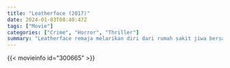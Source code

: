 ```yaml
---
title: "Leatherface (2017)"
date: 2024-01-03T08:40:47Z
tags: ["Movie"]
categories: ["Crime", "Horror", "Thriller"]
summary: "Leatherface remaja melarikan diri dari rumah sakit jiwa bersama tiga narapidana lainnya, menculik seorang perawat muda dan membawanya dalam perjalanan dari neraka, sambil dikejar oleh seorang pengacara untuk membalas dendam."
---
```


<mux-player stream-type="on-demand"
src="https://kp3d-my.sharepoint.com/personal/ryoo_kp3d_onmicrosoft_com/_layouts/15/download.aspx?share=EV-FVzwAwmhLoyRpqXCD1d0BwLFzjwLso_akJql4MQW3uA" prefer-playback="mse" controls>

</mux-player>


{{< movieinfo id="300665" >}}

<script src="https://cdn.jsdelivr.net/npm/@mux/mux-player"></script>

 <script type="application/ld+json ">
{
"@context": "https://schema.org/",
"@type": "VideoObject",
"name": "Leatherface (2017)",
"contentUrl": "https://stream.mux.com/LD63wBumT8nRD4o00H1DtF5rSwerFRNRt7HBJdHVP1lw.m3u8",
"thumbnailUrl": "https://www.themoviedb.org/t/p/original/9eSoJrj8LkbUzuPSJzgSXWKexKj.jpg?width=314&fit_mode=preserve&time=25",
"uploadDate": "2023-12-25T06:24:19Z",
}

</script>
